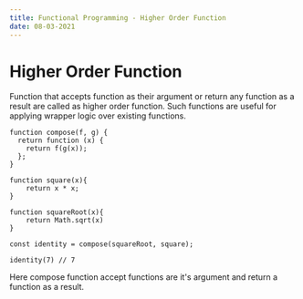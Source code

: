 ```yaml
---
title: Functional Programming - Higher Order Function
date: 08-03-2021
---
```


# Higher Order Function

Function that accepts function as their argument or return any function as a result are called as higher order function. Such functions are useful for applying wrapper logic over existing functions.

```
function compose(f, g) {
  return function (x) {
    return f(g(x));
  };
}

function square(x){
    return x * x;
}

function squareRoot(x){
    return Math.sqrt(x)
}

const identity = compose(squareRoot, square);

identity(7) // 7

```

Here compose function accept functions are it's argument and return a function as a result.